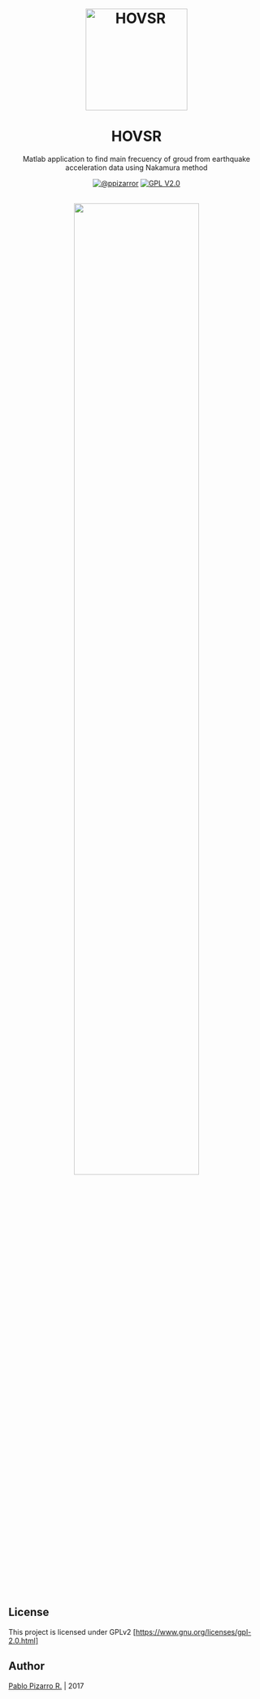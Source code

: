 <h1 align="center">
  <a href="http://ppizarror.com/HOVSR/" title="HOVSR">
    <img alt="HOVSR" src="http://ppizarror.com/resources/other/matlab.png" width="200px" height="200px" />
  </a>
  <br /><br />
  HOVSR</h1>
<p align="center">Matlab application to find main frecuency of groud from earthquake acceleration data using Nakamura method</p>
<div align="center"><a href="http://ppizarror.com"><img alt="@ppizarror" src="http://ppizarror.com/badges/author.svg" /></a>
<a href="https://www.gnu.org/licenses/old-licenses/gpl-2.0.html"><img alt="GPL V2.0" src="http://ppizarror.com/badges/licensegpl2.svg" /></a>
</div><br />

<p align="center">
	<img src="http://ppizarror.com/resources/images/hovsr/hovsr.PNG" width="70%" >
</p>

## License
This project is licensed under GPLv2 [https://www.gnu.org/licenses/gpl-2.0.html]

## Author
<a href="http://ppizarror.com" title="ppizarror">Pablo Pizarro R.</a> | 2017
